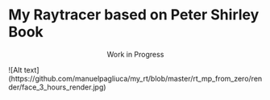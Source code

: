 # My Raytracer based on Peter Shirley Book
<p align="center"> Work in Progress </p>
![Alt text](https://github.com/manuelpagliuca/my_rt/blob/master/rt_mp_from_zero/render/face_3_hours_render.jpg)
